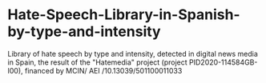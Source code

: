 # Hate-Speech-Library-in-Spanish-by-type-and-intensity
Library of hate speech by type and intensity, detected in digital news media in Spain, the result of the "Hatemedia" project (project PID2020-114584GB-I00), financed by MCIN/ AEI /10.13039/501100011033
